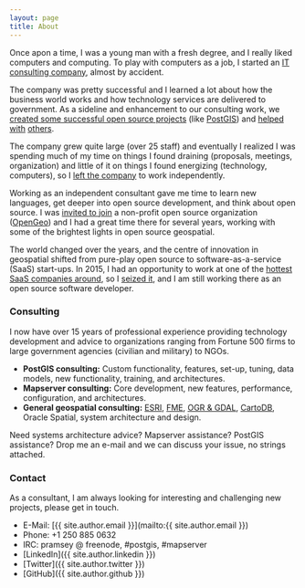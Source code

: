 ```yaml
---
layout: page
title: About
---
```


Once apon a time, I was a young man with a fresh degree, and I really liked computers and computing. To play with computers as a job, I started an [IT consulting company](http://www.refractions.net), almost by accident. 

The company was pretty successful and I learned a lot about how the business world works and how technology services are delivered to government. As a sideline and enhancement to our consulting work, we [created some successful open source projects](/2005/10/open-source-company-oxymoron.html) (like [PostGIS](http://postgis.net)) and [helped](http://trac.osgeo.org/geos) [with](http://mapserver.org) [others](http://geoserver.org).

The company grew quite large (over 25 staff) and eventually I realized I was spending much of my time on things I found draining (proposals, meetings, organization) and little of it on things I found energizing (technology, computers), so I [left the company](/2008/02/whither-canada.html) to work independently.

Working as an independent consultant gave me time to learn new languages, get deeper into open source development, and think about open source. I was [invited to join](/2008/12/another-change-of-scene.html) a non-profit open source organization ([OpenGeo](http://boundlessgeo.com/)) and I had a great time there for several years, working with some of the brightest lights in open source geospatial.

The world changed over the years, and the centre of innovation in geospatial shifted from pure-play open source to software-as-a-service (SaaS) start-ups. In 2015, I had an opportunity to work at one of the [hottest SaaS companies around](http://cartodb.com), so I [seized it](/2015/02/the-new-gig.html), and I am still working there as an open source software developer.

### Consulting

I now have over 15 years of professional experience providing technology development and advice to organizations ranging from Fortune 500 firms to large government agencies (civilian and military) to NGOs.

* **PostGIS consulting:** Custom functionality, features, set-up, tuning, data models, new functionality, training, and architectures.
* **Mapserver consulting:** Core development, new features, performance, configuration, and architectures.
* **General geospatial consulting:** [ESRI](http://esri.com), [FME](http://safe.com), [OGR & GDAL](http://gdal.org), [CartoDB](http://cartodb.com), Oracle Spatial, system architecture and design.

Need systems architecture advice? Mapserver assistance? PostGIS assistance? Drop me an e-mail and we can discuss your issue, no strings attached.

### Contact

As a consultant, I am always looking for interesting and challenging new projects, please get in touch.

* E-Mail: [{{ site.author.email }}](mailto:{{ site.author.email }})
* Phone: +1 250 885 0632
* IRC: pramsey @ freenode, #postgis, #mapserver
* [LinkedIn]({{ site.author.linkedin }})
* [Twitter]({{ site.author.twitter }})
* [GitHub]({{ site.author.github }})
